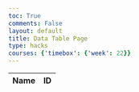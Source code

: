 ```yaml
---
toc: True
comments: False
layout: default
title: Data Table Page
type: hacks
courses: {'timebox': {'week': 22}}
---
```

<table>
  <thead>
  <tr>
    <th>Name</th>
    <th>ID</th>
  </tr>
  </thead>
  <tbody id="result">
  </tbody>
</table>

<script type="module">
  import { uri, options } from '{{site.baseurl}}/config.js';

  const url = uri + '/api/users';

  const resultContainer = document.getElementById("result");

  fetch(url, options)
    .then(response => {
      if (response.status === 401) {
        window.location.href = '{{site.baseurl}}/2024/01/24/Login-Page.html';
        return;
      }
      if (response.status === 403){
        window.location.href = '{{site.baseurl}}/2024/02/12/403.html';
        return;
      }

      if (response.status !== 200) {
        const errorMsg = 'Database response error: ' + response.status;
        console.log(errorMsg);
        const tr = document.createElement("tr");
        const td = document.createElement("td");
        td.innerHTML = errorMsg;
        tr.appendChild(td);
        resultContainer.appendChild(tr);
        return;
      }

      response.json().then(data => {
        console.log(data);
        for (const row of data) {
          const tr = document.createElement("tr");
          const name = document.createElement("td");
          const id = document.createElement("td");

          name.innerHTML = row.name; 
          id.innerHTML = row.uid; 

          tr.appendChild(name);
          tr.appendChild(id);
          resultContainer.appendChild(tr);
        }
      });
    })
    .catch(err => {
      console.error(err);
      const tr = document.createElement("tr");
      const td = document.createElement("td");
      td.innerHTML = err + ": " + url;
      tr.appendChild(td);
      resultContainer.appendChild(tr);
    });
</script>
